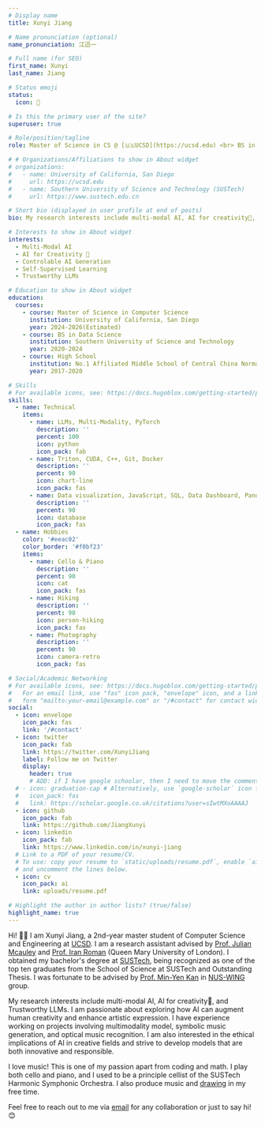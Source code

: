 ```yaml
---
# Display name
title: Xunyi Jiang

# Name pronunciation (optional)
name_pronunciation: 江迅一

# Full name (for SEO)
first_name: Xunyi
last_name: Jiang

# Status emoji
status:
  icon: 🎻

# Is this the primary user of the site?
superuser: true

# Role/position/tagline
role: Master of Science in CS @ [🇺🇸UCSD](https://ucsd.edu) <br> BS in Data Science @ [🇨🇳SUSTech](https://www.sustech.edu.cn)

# # Organizations/Affiliations to show in About widget
# organizations:
#   - name: University of California, San Diego
#     url: https://ucsd.edu
#   - name: Southern University of Science and Technology (SUSTech)
#     url: https://www.sustech.edu.cn

# Short bio (displayed in user profile at end of posts)
bio: My research interests include multi-modal AI, AI for creativity🎻, and Trustworthy LLMs.

# Interests to show in About widget
interests:
  - Multi-Modal AI
  - AI for Creativity 🎹
  - Controlable AI Generation
  - Self-Supervised Learning
  - Trustworthy LLMs

# Education to show in About widget
education:
  courses:
    - course: Master of Science in Computer Science 
      institution: University of California, San Diego
      year: 2024-2026(Estimated)
    - course: BS in Data Science
      institution: Southern University of Science and Technology
      year: 2020-2024
    - course: High School
      institution: No.1 Affiliated Middle School of Central China Normal University
      year: 2017-2020

# Skills
# For available icons, see: https://docs.hugoblox.com/getting-started/page-builder/#icons
skills:
  - name: Technical
    items:
      - name: LLMs, Multi-Modality, PyTorch
        description: ''
        percent: 100
        icon: python
        icon_pack: fab
      - name: Triton, CUDA, C++, Git, Docker
        description: ''
        percent: 90
        icon: chart-line
        icon_pack: fas
      - name: Data visualization, JavaScript, SQL, Data Dashboard, Pandas, Numpy, R
        description: ''
        percent: 90
        icon: database
        icon_pack: fas
  - name: Hobbies
    color: '#eeac02'
    color_border: '#f0bf23'
    items:
      - name: Cello & Piano
        description: ''
        percent: 90
        icon: cat
        icon_pack: fas
      - name: Hiking
        description: ''
        percent: 90
        icon: person-hiking
        icon_pack: fas
      - name: Photography
        description: ''
        percent: 90
        icon: camera-retro
        icon_pack: fas

# Social/Academic Networking
# For available icons, see: https://docs.hugoblox.com/getting-started/page-builder/#icons
#   For an email link, use "fas" icon pack, "envelope" icon, and a link in the
#   form "mailto:your-email@example.com" or "/#contact" for contact widget.
social:
  - icon: envelope
    icon_pack: fas
    link: '/#contact'
  - icon: twitter
    icon_pack: fab
    link: https://twitter.com/XunyiJiang
    label: Follow me on Twitter
    display:
      header: true
      # ADD: if I have google schoolar, then I need to move the comment.
  # - icon: graduation-cap # Alternatively, use `google-scholar` icon from `ai` icon pack
  #   icon_pack: fas
  #   link: https://scholar.google.co.uk/citations?user=sIwtMXoAAAAJ
  - icon: github
    icon_pack: fab
    link: https://github.com/JiangXunyi
  - icon: linkedin
    icon_pack: fab
    link: https://www.linkedin.com/in/xunyi-jiang
  # Link to a PDF of your resume/CV.
  # To use: copy your resume to `static/uploads/resume.pdf`, enable `ai` icons in `params.yaml`,
  # and uncomment the lines below.
  - icon: cv
    icon_pack: ai
    link: uploads/resume.pdf

# Highlight the author in author lists? (true/false)
highlight_name: true
---
```


Hi! 👋🏻 I am Xunyi Jiang, a 2nd-year master student of Computer Science and Engineering at [UCSD](https://ucsd.edu). I am a research assistant advised by [Prof. Julian Mcauley](https://cseweb.ucsd.edu/~jmcauley/) and [Prof. Iran Roman](https://iranroman.github.io/) (Queen Mary University of London). I obtained my bachelor's degree at [SUSTech](https://www.sustech.edu.cn), being recognized as one of the top ten graduates from the School of Science at SUSTech and Outstanding Thesis.
I was fortunate to be advised by [Prof. Min-Yen Kan](https://scholar.google.com/citations?user=aNVcd3EAAAAJ&hl=en) in [NUS-WING](https://wing.comp.nus.edu.sg/) group.

My research interests include multi-modal AI, AI for creativity🎻, and Trustworthy LLMs. I am passionate about exploring how AI can augment human creativity and enhance artistic expression. I have experience working on projects involving multimodality model, symbolic music generation, and optical music recognition. I am also interested in the ethical implications of AI in creative fields and strive to develop models that are both innovative and responsible.

<!-- My research journey began with using statistical models to explain the development of the scientific community—science for science—under the guidance of Professor [Yifang Ma](https://scholar.google.com/citations?user=v6f9Fy8AAAAJ&hl=en), related with [hierarchy](https://arxiv.org/abs/2401.12739) and [mobility](https://arxiv.org/abs/2401.06794). -->

<!-- Inspired by how models can reveal hidden patterns in science, I now harness AI to drive transformative change. I host the [self-supervised seminar](https://niusj03.github.io/23summer/), which is supported by [Chao Wang](https://wangcmath.github.io) and joined the [NUS-WING](https://wing.comp.nus.edu.sg/) group as research assistant from Jan to May 2024, advised by [Min-Yen Kan](https://scholar.google.com/citations?user=aNVcd3EAAAAJ&hl=en). Currently, I am working with [Prof. Julian Mcauley](http://julianmcauley.com) on Trustworthy LLMs. -->

I love music! This is one of my passion apart from coding and math. I play both cello and piano, and I used to be a principle cellist of the SUSTech Harmonic Symphonic Orchestra. I also produce music and [drawing](https://jiangxunyi.github.io/post/MyDrawingGallary/javascript/) in my free time.

Feel free to reach out to me via [email](mailto:xunyijiang001@gmail.com) for any collaboration or just to say hi! 😊
